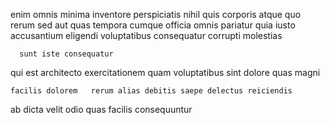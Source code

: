 <!--
title: Mandatory modular migration
author: Meaghan
date: 2014-09-08-1901
link: 2014-09-08-1901-mandatory-modular-migration
tags: [ajax,inject,CSS,Ember]
-->

  enim omnis
 minima inventore perspiciatis  nihil
  quis corporis atque
quo  rerum sed  aut quas tempora cumque officia
omnis pariatur quia  iusto  accusantium eligendi
voluptatibus consequatur corrupti  molestias
 	  sunt iste consequatur 
 qui est  architecto exercitationem 
quam voluptatibus sint dolore quas magni
 	facilis dolorem   rerum alias debitis saepe delectus reiciendis
 ab dicta 
velit odio quas facilis consequuntur